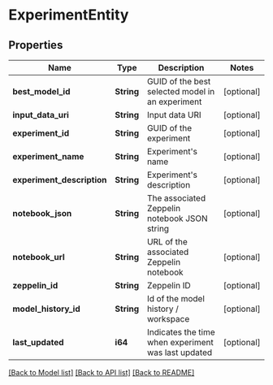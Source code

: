# ExperimentEntity

## Properties

Name | Type | Description | Notes
------------ | ------------- | ------------- | -------------
**best_model_id** | **String** | GUID of the best selected model in an experiment | [optional] 
**input_data_uri** | **String** | Input data URI | [optional] 
**experiment_id** | **String** | GUID of the experiment | [optional] 
**experiment_name** | **String** | Experiment's name | [optional] 
**experiment_description** | **String** | Experiment's description | [optional] 
**notebook_json** | **String** | The associated Zeppelin notebook JSON string | [optional] 
**notebook_url** | **String** | URL of the associated Zeppelin notebook | [optional] 
**zeppelin_id** | **String** | Zeppelin ID | [optional] 
**model_history_id** | **String** | Id of the model history / workspace | [optional] 
**last_updated** | **i64** | Indicates the time when experiment was last updated | [optional] 

[[Back to Model list]](../README.md#documentation-for-models) [[Back to API list]](../README.md#documentation-for-api-endpoints) [[Back to README]](../README.md)


